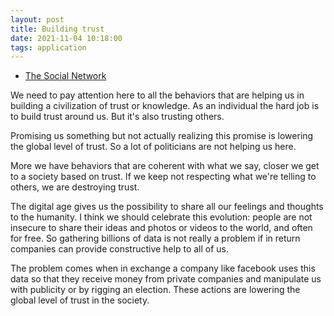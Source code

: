 ```yaml
---
layout: post
title: Building trust
date: 2021-11-04 10:18:00
tags: application
---
```


- [The Social Network](https://www.youtube.com/watch?v=x6b9DG4CjzQ)

We need to pay attention here to all the behaviors that are helping us in building a civilization of trust or knowledge. As an individual the hard job is to build trust around us. But it's also trusting others. 

Promising us something but not actually realizing this promise is lowering the global level of trust. So a lot of politicians are not helping us here. 

More we have behaviors that are coherent with what we say, closer we get to a society based on trust. If we keep not respecting what we're telling to others, we are destroying trust. 

The digital age gives us the possibility to share all our feelings and thoughts to the humanity. I think we should celebrate this evolution: people are not insecure to share their ideas and photos or videos to the world, and often for free. So gathering billions of data is not really a problem if in return companies can provide constructive help to all of us.

The problem comes when in exchange a company like facebook uses this data so that they receive money from private companies and manipulate us with publicity or by rigging an election. These actions are lowering the global level of trust in the society.
